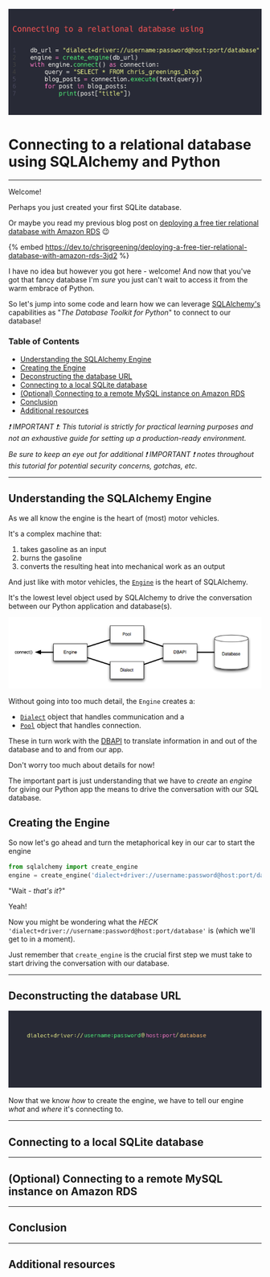 ![Connecting to a relational database using SQLAlchemy and Python. Shows code snippet for connecting to a database.](./media/title%20image.gif)

# Connecting to a relational database using SQLAlchemy and Python

---

Welcome!

Perhaps you just created your first SQLite database.

Or maybe you read my previous blog post on [deploying a free tier relational database with Amazon RDS](https://dev.to/chrisgreening/deploying-a-free-tier-relational-database-with-amazon-rds-3jd2) :wink:

{% embed https://dev.to/chrisgreening/deploying-a-free-tier-relational-database-with-amazon-rds-3jd2 %}

I have no idea but however you got here - welcome! And now that you've got that fancy database I'm _sure_ you just can't wait to access it from the warm embrace of Python.

So let's jump into some code and learn how we can leverage [SQLAlchemy's](https://www.sqlalchemy.org/) capabilities as "_The Database Toolkit for Python_" to connect to our database!

### Table of Contents
- [Understanding the SQLAlchemy Engine](#understanding-the-sqlalchemy-engine)
- [Creating the Engine]()
- [Deconstructing the database URL](#deconstructing-the-database-url)
- [Connecting to a local SQLite database](#connecting-to-a-local-sqlite-database)
- [(Optional) Connecting to a remote MySQL instance on Amazon RDS](#connecting-to-a-relational-database-using-sqlalchemy-and-python)
- [Conclusion](#conclusion)
- [Additional resources](#additional-resources)

_:exclamation: IMPORTANT :exclamation:: This tutorial is strictly for practical learning purposes and not an exhaustive guide for setting up a production-ready environment._

_Be sure to keep an eye out for additional :exclamation: IMPORTANT :exclamation: notes throughout this tutorial for potential security concerns, gotchas, etc_.

---

## Understanding the SQLAlchemy Engine
<a src="#understanding-the-sqlalchemy-engine"></a>

As we all know the engine is the heart of (most) motor vehicles.

It's a complex machine that:
1. takes gasoline as an input
2. burns the gasoline
3. converts the resulting heat into mechanical work as an output

And just like with motor vehicles, the [`Engine`](https://docs.sqlalchemy.org/en/14/core/connections.html#sqlalchemy.engine.Engine) is the heart of SQLAlchemy.

It's the lowest level object used by SQLAlchemy to drive the conversation between our Python application and database(s).

![Image showing the different layers between the database and our connection](media/engine%20configuration.PNG)

Without going into too much detail, the `Engine` creates a:
- [`Dialect`](https://docs.sqlalchemy.org/en/14/dialects/) object that handles communication and a
- [`Pool`](https://docs.sqlalchemy.org/en/14/core/pooling.html#sqlalchemy.pool.Pool) object that handles connection.

These in turn work with the [DBAPI](https://docs.sqlalchemy.org/en/14/glossary.html#term-DBAPI) to translate information in and out of the database and to and from our app.

Don't worry too much about details for now!

The important part is just understanding that we have to _create_ an _engine_ for giving our Python app the means to drive the conversation with our SQL database.

## Creating the Engine
<a src="#creating-the-engine"></a>

So now let's go ahead and turn the metaphorical key in our car to start the engine

```python
from sqlalchemy import create_engine
engine = create_engine('dialect+driver://username:password@host:port/database')
```

"Wait - _that's it_?"

Yeah!

Now you might be wondering what the _HECK_ `'dialect+driver://username:password@host:port/database'` is (which we'll get to in a moment).

Just remember that `create_engine` is the crucial first step we must take to start driving the conversation with our database.

---

## Deconstructing the database URL
<a src="#deconstructing-the-database-url"></a>
<!-- The most basic function of the Engine is to provide access to a Connection, which can then invoke SQL statements. To emit a textual statement to the database looks like: -->
![Animation showing the different parts of a SQLAlchemy connection string](./media/url%20connection%20string.gif)

Now that we know _how_ to create the engine, we have to tell our engine _what_ and _where_ it's connecting to.



---

## Connecting to a local SQLite database
<a src="#connecting-to-a-local-sqlite-database"></a>

---

## (Optional) Connecting to a remote MySQL instance on Amazon RDS
<a src="#connecting-to-a-remote-mysql-instance-on-amazon-rds"></a>

---

## Conclusion
<a src="#conclusion"></a>

---

## Additional resources
<a src="#additional-resources"></a>

